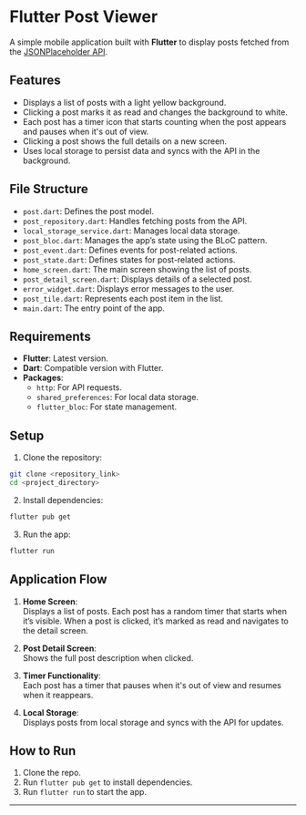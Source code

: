 # Flutter Post Viewer

A simple mobile application built with **Flutter** to display posts fetched from the [JSONPlaceholder API](https://jsonplaceholder.typicode.com/posts).

## Features

- Displays a list of posts with a light yellow background.
- Clicking a post marks it as read and changes the background to white.
- Each post has a timer icon that starts counting when the post appears and pauses when it's out of view.
- Clicking a post shows the full details on a new screen.
- Uses local storage to persist data and syncs with the API in the background.

## File Structure

- `post.dart`: Defines the post model.
- `post_repository.dart`: Handles fetching posts from the API.
- `local_storage_service.dart`: Manages local data storage.
- `post_bloc.dart`: Manages the app’s state using the BLoC pattern.
- `post_event.dart`: Defines events for post-related actions.
- `post_state.dart`: Defines states for post-related actions.
- `home_screen.dart`: The main screen showing the list of posts.
- `post_detail_screen.dart`: Displays details of a selected post.
- `error_widget.dart`: Displays error messages to the user.
- `post_tile.dart`: Represents each post item in the list.
- `main.dart`: The entry point of the app.

## Requirements

- **Flutter**: Latest version.
- **Dart**: Compatible version with Flutter.
- **Packages**:
    - `http`: For API requests.
    - `shared_preferences`: For local data storage.
    - `flutter_bloc`: For state management.

## Setup

1. Clone the repository:

```bash
git clone <repository_link>
cd <project_directory>
```

2. Install dependencies:

```bash
flutter pub get
```

3. Run the app:

```bash
flutter run
```

## Application Flow

1. **Home Screen**:  
   Displays a list of posts. Each post has a random timer that starts when it’s visible. When a post is clicked, it’s marked as read and navigates to the detail screen.

2. **Post Detail Screen**:  
   Shows the full post description when clicked.

3. **Timer Functionality**:  
   Each post has a timer that pauses when it's out of view and resumes when it reappears.

4. **Local Storage**:  
   Displays posts from local storage and syncs with the API for updates.

## How to Run

1. Clone the repo.
2. Run `flutter pub get` to install dependencies.
3. Run `flutter run` to start the app.

---